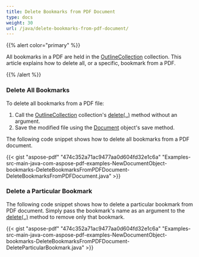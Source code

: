 ```yaml
---
title: Delete Bookmarks from PDF Document
type: docs
weight: 30
url: /java/delete-bookmarks-from-pdf-document/
---
```


{{% alert color="primary" %}} 

All bookmarks in a PDF are held in the [OutlineCollection](https://apireference.aspose.com/java/pdf/com.aspose.pdf/OutlineCollection) collection. This article explains how to delete all, or a specific, bookmark from a PDF.

{{% /alert %}} 
### **Delete All Bookmarks**
To delete all bookmarks from a PDF file:

1. Call the [OutlineCollection](https://apireference.aspose.com/java/pdf/com.aspose.pdf/OutlineCollection) collection's [delete(..)](https://apireference.aspose.com/java/pdf/com.aspose.pdf/OutlineCollection#delete--) method without an argument.
1. Save the modified file using the [Document](https://apireference.aspose.com/java/pdf/com.aspose.pdf/Document) object's save method.

The following code snippet shows how to delete all bookmarks from a PDF document.

{{< gist "aspose-pdf" "474c352a71ac9477aa0d604fd32e1c6a" "Examples-src-main-java-com-aspose-pdf-examples-NewDocumentObject-bookmarks-DeleteBookmarksFromPDFDocument-DeleteBookmarksFromPDFDocument.java" >}}


### **Delete a Particular Bookmark**
The following code snippet shows how to delete a particular bookmark from PDF document. Simply pass the bookmark's name as an argument to the [delete(..)](https://apireference.aspose.com/java/pdf/com.aspose.pdf/OutlineCollection#delete--) method to remove only that bookmark.

{{< gist "aspose-pdf" "474c352a71ac9477aa0d604fd32e1c6a" "Examples-src-main-java-com-aspose-pdf-examples-NewDocumentObject-bookmarks-DeleteBookmarksFromPDFDocument-DeleteParticularBookmark.java" >}}
